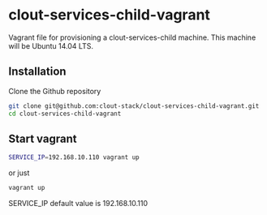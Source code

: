 clout-services-child-vagrant
==================
Vagrant file for provisioning a clout-services-child machine. This machine will be Ubuntu 14.04 LTS.

## Installation
Clone the Github repository
```bash
git clone git@github.com:clout-stack/clout-services-child-vagrant.git
cd clout-services-child-vagrant
```

## Start vagrant
```bash
SERVICE_IP=192.168.10.110 vagrant up
```

or just

```bash
vagrant up
```

SERVICE_IP default value is 192.168.10.110
